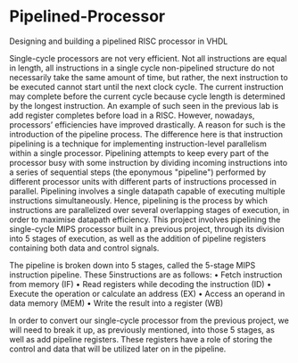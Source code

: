 # Pipelined-Processor
Designing and building a pipelined RISC processor in VHDL

Single-cycle processors are not very efficient. Not all instructions are equal in length, all instructions in a single cycle non-pipelined structure do not necessarily take the same amount of time, but rather, the next instruction to be executed cannot start until the next clock cycle. The current instruction may complete before the current cycle because cycle length is determined by the longest instruction. An example of such seen in the previous lab is add register completes before load in a RISC. However, nowadays, processors’ efficiencies have improved drastically. A reason for such is the introduction of the pipeline process. The difference here is that instruction pipelining is a technique for implementing instruction-level parallelism within a single processor. Pipelining attempts to keep every part of the processor busy with some instruction by dividing incoming instructions into a series of sequential steps (the eponymous "pipeline") performed by different processor units with different parts of instructions processed in parallel. Pipelining involves a single datapath capable of executing multiple instructions simultaneously. Hence, pipelining is the process by which instructions are parallelized over several overlapping stages of execution, in order to maximise datapath efficiency. This project involves pipelining the single-cycle MIPS processor built in a previous project, through its division into 5 stages of execution, as well as the addition of pipeline registers containing both data and control signals.

The pipeline is broken down into 5 stages, called the 5-stage MIPS instruction pipeline. These 5instructions are as follows:
• Fetch instruction from memory (IF)
• Read registers while decoding the instruction (ID)
• Execute the operation or calculate an address (EX)
• Access an operand in data memory (MEM)
• Write the result into a register (WB)

In order to convert our single-cycle processor from the previous project, we will need to break it up, as previously mentioned, into those 5 stages, as well as add pipeline registers. These registers have a role of storing the control and data that will be utilized later on in the pipeline.
